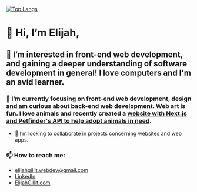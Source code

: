  [![Top Langs](https://github-readme-stats.vercel.app/api/top-langs/?username=eg744&hide_progress=true)](https://github.com/anuraghazra/github-readme-stats)
 
# 👋 Hi, I’m Elijah,

## 👀 I’m interested in front-end web development, and gaining a deeper understanding of software development in general! I love computers and I'm an avid learner.

### 🌱 I’m currently focusing on front-end web development, design and am curious about back-end web development. Web art is fun. I love animals and recently created a [website with Next.js and Petfinder's API to help adopt animals in need](http://adopt-a-pet-bice.vercel.app/). 

- 💞️ I’m looking to collaborate in projects concerning websites and web apps.

### 📫 How to reach me: 
-   elijahgillit.webdev@gmail.com 
-   [LinkedIn](https://www.linkedin.com/in/elijah-gillit-0b91b6245/)
-   [ElijahGillit.com](http://elijahgillit.com/)
